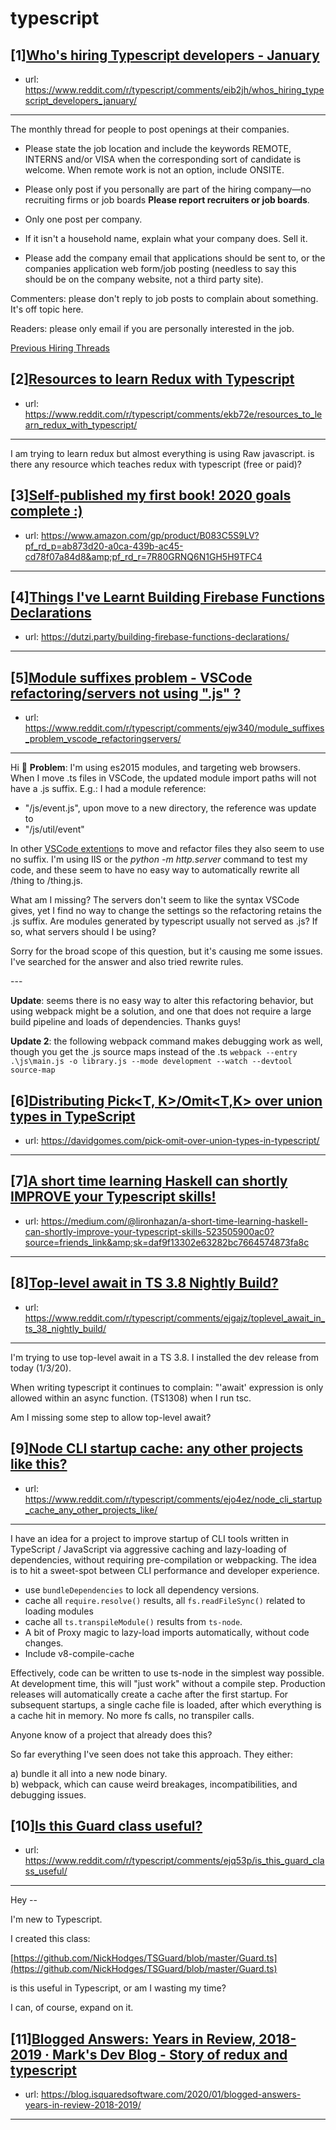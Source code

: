 # typescript
## [1][Who's hiring Typescript developers - January](https://www.reddit.com/r/typescript/comments/eib2jh/whos_hiring_typescript_developers_january/)
- url: https://www.reddit.com/r/typescript/comments/eib2jh/whos_hiring_typescript_developers_january/
---
The monthly thread for people to post openings at their companies.

* Please state the job location and include the keywords REMOTE, INTERNS and/or VISA when the corresponding sort of candidate is welcome. When remote work is not an option, include ONSITE.

* Please only post if you personally are part of the hiring company—no recruiting firms or job boards **Please report recruiters or job boards**. 

* Only one post per company. 

* If it isn't a household name, explain what your company does. Sell it.

* Please add the company email that applications should be sent to, or the companies application web form/job posting (needless to say this should be on the company website, not a third party site).


Commenters: please don't reply to job posts to complain about something. It's off topic here.

Readers: please only email if you are personally interested in the job. 

[Previous Hiring Threads](https://www.reddit.com/r/typescript/search?sort=new&amp;restrict_sr=on&amp;q=flair%3AMonthly%2BHiring%2BThread)
## [2][Resources to learn Redux with Typescript](https://www.reddit.com/r/typescript/comments/ekb72e/resources_to_learn_redux_with_typescript/)
- url: https://www.reddit.com/r/typescript/comments/ekb72e/resources_to_learn_redux_with_typescript/
---
I am trying to learn redux but almost everything is using Raw javascript. is there any resource which teaches redux with typescript (free or paid)?
## [3][Self-published my first book! 2020 goals complete :)](https://www.reddit.com/r/typescript/comments/ejydn9/selfpublished_my_first_book_2020_goals_complete/)
- url: https://www.amazon.com/gp/product/B083C5S9LV?pf_rd_p=ab873d20-a0ca-439b-ac45-cd78f07a84d8&amp;pf_rd_r=7R80GRNQ6N1GH5H9TFC4
---

## [4][Things I've Learnt Building Firebase Functions Declarations](https://www.reddit.com/r/typescript/comments/ek3wv7/things_ive_learnt_building_firebase_functions/)
- url: https://dutzi.party/building-firebase-functions-declarations/
---

## [5][Module suffixes problem - VSCode refactoring/servers not using ".js" ?](https://www.reddit.com/r/typescript/comments/ejw340/module_suffixes_problem_vscode_refactoringservers/)
- url: https://www.reddit.com/r/typescript/comments/ejw340/module_suffixes_problem_vscode_refactoringservers/
---
Hi 👋 **Problem**:  I'm using es2015 modules, and targeting web browsers. When I move .ts files in VSCode, the updated module import paths will not have a .js suffix. E.g.: I had a module reference:

* "/js/event.js", upon move to a new directory, the reference was update to
* "/js/util/event"

In other [VSCode extention](https://github.com/stringham/move-ts.git)s to move and refactor files they also seem to use no suffix. I'm using IIS or the *python -m http.server* command to test my code, and these seem to have no easy way to automatically rewrite all /thing to /thing.js.

What am I missing? The servers don't seem to like the syntax VSCode gives, yet I find no way to change the settings so the refactoring retains the .js suffix. Are modules generated by typescript usually not served as .js? If so, what servers should I be using?

Sorry for the broad scope of this question, but it's causing me some issues. I've searched for the answer and also tried rewrite rules.

\---

**Update**: seems there is no easy way to alter this refactoring behavior, but using webpack might be a solution, and one that does not require a large build pipeline and loads of dependencies. Thanks guys!

**Update 2**: the following webpack command makes debugging work as well, though you get the .js source maps instead of the .ts `webpack --entry .\js\main.js -o library.js --mode development --watch --devtool source-map`
## [6][Distributing Pick&lt;T, K&gt;/Omit&lt;T,K&gt; over union types in TypeScript](https://www.reddit.com/r/typescript/comments/ejiudx/distributing_pickt_komittk_over_union_types_in/)
- url: https://davidgomes.com/pick-omit-over-union-types-in-typescript/
---

## [7][A short time learning Haskell can shortly IMPROVE your Typescript skills!](https://www.reddit.com/r/typescript/comments/ejllr2/a_short_time_learning_haskell_can_shortly_improve/)
- url: https://medium.com/@lironhazan/a-short-time-learning-haskell-can-shortly-improve-your-typescript-skills-523505900ac0?source=friends_link&amp;sk=daf9f13302e63282bc7664574873fa8c
---

## [8][Top-level await in TS 3.8 Nightly Build?](https://www.reddit.com/r/typescript/comments/ejgajz/toplevel_await_in_ts_38_nightly_build/)
- url: https://www.reddit.com/r/typescript/comments/ejgajz/toplevel_await_in_ts_38_nightly_build/
---
I'm trying to use top-level await in a TS 3.8. I installed the dev release from today (1/3/20). 

When writing typescript it continues to complain: "'await' expression is only allowed within an async function. (TS1308) when I run tsc.

Am I missing some step to allow top-level await?
## [9][Node CLI startup cache: any other projects like this?](https://www.reddit.com/r/typescript/comments/ejo4ez/node_cli_startup_cache_any_other_projects_like/)
- url: https://www.reddit.com/r/typescript/comments/ejo4ez/node_cli_startup_cache_any_other_projects_like/
---
I have an idea for a project to improve startup of CLI tools written in TypeScript / JavaScript via aggressive caching and lazy-loading of dependencies, without requiring pre-compilation or webpacking.  The idea is to hit a sweet-spot between CLI performance and developer experience.

* use `bundleDependencies` to lock all dependency versions.
* cache all `require.resolve()` results, all `fs.readFileSync()` related to loading modules
* cache all `ts.transpileModule()` results from `ts-node`.
* A bit of Proxy magic to lazy-load imports automatically, without code changes.
* Include v8-compile-cache

Effectively, code can be written to use ts-node in the simplest way possible.  At development time, this will "just work" without a compile step.  Production releases will automatically create a cache after the first startup.  For subsequent startups, a single cache file is loaded, after which everything is a cache hit in memory.  No more fs calls, no transpiler calls.

Anyone know of a project that already does this?

So far everything I've seen does not take this approach.  They either:

a) bundle it all into a new node binary.  
b) webpack, which can cause weird breakages, incompatibilities, and debugging issues.
## [10][Is this Guard class useful?](https://www.reddit.com/r/typescript/comments/ejq53p/is_this_guard_class_useful/)
- url: https://www.reddit.com/r/typescript/comments/ejq53p/is_this_guard_class_useful/
---
Hey -- 

I'm new to Typescript.  

I created this class:

 [https://github.com/NickHodges/TSGuard/blob/master/Guard.ts](https://github.com/NickHodges/TSGuard/blob/master/Guard.ts) 

is this useful in Typescript, or am I wasting my time?

I can, of course, expand on it.
## [11][Blogged Answers: Years in Review, 2018-2019 · Mark's Dev Blog - Story of redux and typescript](https://www.reddit.com/r/typescript/comments/ejc6g6/blogged_answers_years_in_review_20182019_marks/)
- url: https://blog.isquaredsoftware.com/2020/01/blogged-answers-years-in-review-2018-2019/
---

